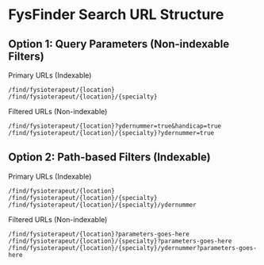 # FysFinder Search URL Structure

## Option 1: Query Parameters (Non-indexable Filters)

Primary URLs (Indexable)

```
/find/fysioterapeut/{location}
/find/fysioterapeut/{location}/{specialty}
```

Filtered URLs (Non-indexable)

```
/find/fysioterapeut/{location}?ydernummer=true&handicap=true
/find/fysioterapeut/{location}/{specialty}?ydernummer=true
```

## Option 2: Path-based Filters (Indexable)

Primary URLs (Indexable)

```
/find/fysioterapeut/{location}
/find/fysioterapeut/{location}/{specialty}
/find/fysioterapeut/{location}/{specialty}/ydernummer
```

Filtered URLs (Non-indexable)

```
/find/fysioterapeut/{location}?parameters-goes-here
/find/fysioterapeut/{location}/{specialty}?parameters-goes-here
/find/fysioterapeut/{location}/{specialty}/ydernummer?parameters-goes-here
```
